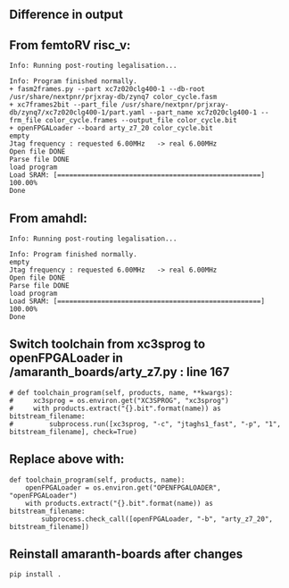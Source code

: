 ## Difference in output

## From femtoRV risc_v:
```
Info: Running post-routing legalisation...

Info: Program finished normally.
+ fasm2frames.py --part xc7z020clg400-1 --db-root /usr/share/nextpnr/prjxray-db/zynq7 color_cycle.fasm
+ xc7frames2bit --part_file /usr/share/nextpnr/prjxray-db/zynq7/xc7z020clg400-1/part.yaml --part_name xc7z020clg400-1 --frm_file color_cycle.frames --output_file color_cycle.bit
+ openFPGALoader --board arty_z7_20 color_cycle.bit
empty
Jtag frequency : requested 6.00MHz   -> real 6.00MHz
Open file DONE
Parse file DONE
load program
Load SRAM: [===================================================] 100.00%
Done
```

## From amahdl:

```
Info: Running post-routing legalisation...

Info: Program finished normally.
empty
Jtag frequency : requested 6.00MHz   -> real 6.00MHz
Open file DONE
Parse file DONE
load program
Load SRAM: [===================================================] 100.00%
Done
```

## Switch toolchain from xc3sprog to openFPGALoader in /amaranth_boards/arty_z7.py : line 167
```
# def toolchain_program(self, products, name, **kwargs):
#     xc3sprog = os.environ.get("XC3SPROG", "xc3sprog")
#     with products.extract("{}.bit".format(name)) as bitstream_filename:
#         subprocess.run([xc3sprog, "-c", "jtaghs1_fast", "-p", "1", bitstream_filename], check=True)
```
## Replace above with:
```
def toolchain_program(self, products, name):
    openFPGALoader = os.environ.get("OPENFPGALOADER", "openFPGALoader")
    with products.extract("{}.bit".format(name)) as bitstream_filename:
        subprocess.check_call([openFPGALoader, "-b", "arty_z7_20", bitstream_filename])

```
## Reinstall amaranth-boards after changes
```
pip install .
```